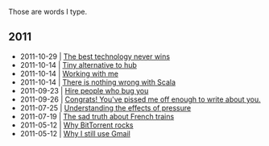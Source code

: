 Those are words I type.

## 2011

  * 2011-10-29 | [The best technology never wins](https://github.com/nddrylliog/blog/blob/master/2011/software-evolution.md)
  * 2011-10-14 | [Tiny alternative to hub](https://github.com/nddrylliog/blog/blob/master/2011/tiny-hub.md)
  * 2011-10-14 | [Working with me](https://github.com/nddrylliog/blog/blob/master/2011/working-with-me.md)
  * 2011-10-14 | [There is nothing wrong with Scala](https://github.com/nddrylliog/blog/blob/master/2011/scala.md)
  * 2011-09-23 | [Hire people who bug you](https://github.com/nddrylliog/blog/blob/master/2011/nagging.md)
  * 2011-09-26 | [Congrats! You've pissed me off enough to write about you.](https://github.com/nddrylliog/blog/blob/master/2011/nodejs-vs-jruby.md)
  * 2011-07-25 | [Understanding the effects of pressure](https://github.com/nddrylliog/blog/blob/master/2011/pressure.md)
  * 2011-07-19 | [The sad truth about French trains](https://github.com/nddrylliog/blog/blob/master/2011/sncf.md)
  * 2011-05-12 | [Why BitTorrent rocks](https://github.com/nddrylliog/blog/blob/master/2011/bittorrent.md)
  * 2011-05-12 | [Why I still use Gmail](https://github.com/nddrylliog/blog/blob/master/2011/gmail.md)
